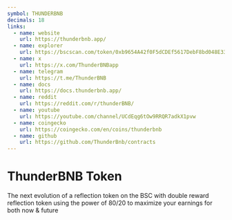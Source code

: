 ```yaml
---
symbol: THUNDERBNB
decimals: 18
links:
  - name: website
    url: https://thunderbnb.app/
  - name: explorer
    url: https://bscscan.com/token/0xb9654A42f0F5dCDEf5617DebF8bd048E33F180E7
  - name: x
    url: https://x.com/ThunderBNBapp
  - name: telegram
    url: https://t.me/ThunderBNB
  - name: docs
    url: https://docs.thunderbnb.app/
  - name: reddit
    url: https://reddit.com/r/thunderBNB/
  - name: youtube
    url: https://youtube.com/channel/UCdEqg6tOw9RRQR7adkX1pvw
  - name: coingecko
    url: https://coingecko.com/en/coins/thunderbnb
  - name: github
    url: https://github.com/ThunderBnb/contracts
---
```


# ThunderBNB Token

The next evolution of a reflection token on the BSC with double reward reflection token using the power of 80/20 to maximize your earnings for both now & future
